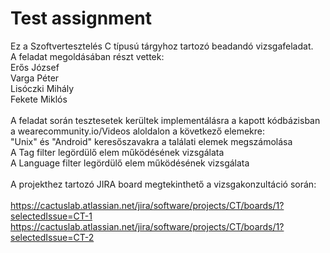 # Test assignment
Ez a Szoftvertesztelés C típusú tárgyhoz tartozó beadandó vizsgafeladat. <br />
A feladat megoldásában részt vettek:<br />
Erős József<br />
Varga Péter<br />
Lisóczki Mihály<br />
Fekete Miklós<br />
<br />
A feladat során tesztesetek kerültek implementálásra a kapott kódbázisban a wearecommunity.io/Videos aloldalon a következő elemekre:<br />
"Unix" és "Android" keresőszavakra a találati elemek megszámolása<br />
A Tag filter legördülő elem működésének vizsgálata<br />
A Language filter legördülő elem működésének vizsgálata<br />
<br />
A projekthez tartozó JIRA board megtekinthető a vizsgakonzultáció során:<br />
<br />
https://cactuslab.atlassian.net/jira/software/projects/CT/boards/1?selectedIssue=CT-1<br />
https://cactuslab.atlassian.net/jira/software/projects/CT/boards/1?selectedIssue=CT-2

